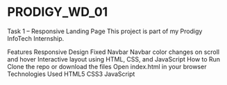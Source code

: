 # PRODIGY_WD_01

Task 1 – Responsive Landing Page
This project is part of my Prodigy InfoTech Internship.

Features
Responsive Design
Fixed Navbar
Navbar color changes on scroll and hover
Interactive layout using HTML, CSS, and JavaScript
How to Run
Clone the repo or download the files
Open index.html in your browser
Technologies Used
HTML5
CSS3
JavaScript
